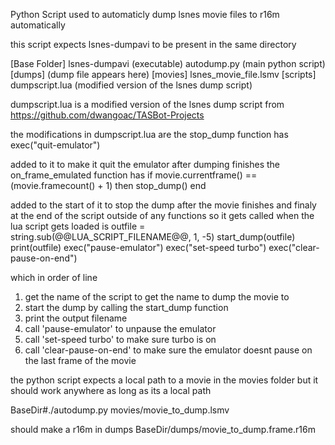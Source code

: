 Python Script used to automaticly dump lsnes movie files to r16m automatically

this script expects lsnes-dumpavi to be present in the same directory

[Base Folder]
    lsnes-dumpavi (executable)
    autodump.py (main python script)
    [dumps]
        (dump file appears here)
    [movies]
        lsnes_movie_file.lsmv
    [scripts]
        dumpscript.lua (modified version of the lsnes dump script)

dumpscript.lua is a modified version of the lsnes dump script from 
https://github.com/dwangoac/TASBot-Projects

the modifications in dumpscript.lua are
the stop_dump function has 
exec("quit-emulator")

added to it to make it quit the emulator after dumping finishes
the on_frame_emulated function has
    if movie.currentframe() == (movie.framecount() + 1) then
        stop_dump()
    end

added to the start of it to stop the dump after the movie finishes
and finaly at the end of the script outside of any functions so it gets called when the lua script gets loaded is
outfile = string.sub(@@LUA_SCRIPT_FILENAME@@, 1, -5)
start_dump(outfile)
print(outfile)
exec("pause-emulator")
exec("set-speed turbo")
exec("clear-pause-on-end")

which in order of line
1. get the name of the script to get the name to dump the movie to
2. start the dump by calling the start_dump function
3. print the output filename
4. call 'pause-emulator' to unpause the emulator
5. call 'set-speed turbo' to make sure turbo is on
6. call 'clear-pause-on-end' to make sure the emulator doesnt pause on the last frame of the movie

the python script expects a local path to a movie in the movies folder but it should work anywhere as long as its a local path

BaseDir#./autodump.py movies/movie_to_dump.lsmv

should make a r16m in dumps
BaseDir/dumps/movie_to_dump.frame.r16m
